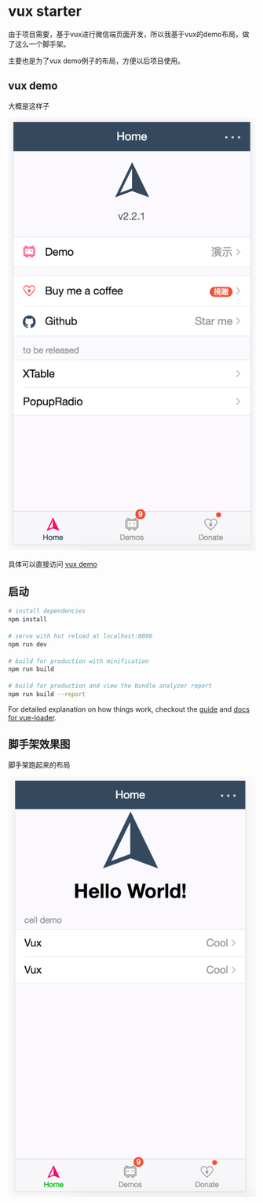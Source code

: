 # vux starter
由于项目需要，基于vux进行微信端页面开发，所以我基于vux的demo布局，做了这么一个脚手架。

主要也是为了vux demo例子的布局，方便以后项目使用。

## vux demo

大概是这样子

![vux_home](./src/assets/vux_home.png)

具体可以直接访问 [vux demo](https://vux.li/demos/v2/?x-page=v2-doc-home#/)

## 启动

``` bash
# install dependencies
npm install

# serve with hot reload at localhost:8080
npm run dev

# build for production with minification
npm run build

# build for production and view the bundle analyzer report
npm run build --report

```

For detailed explanation on how things work, checkout the [guide](http://vuejs-templates.github.io/webpack/) and [docs for vue-loader](http://vuejs.github.io/vue-loader).


## 脚手架效果图
脚手架跑起来的布局

![my_demo_home](./src/assets/my_demo_home.png)
